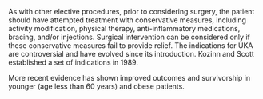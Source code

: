 As with other elective procedures, prior to considering surgery, the patient should have attempted treatment with conservative measures, including activity modification, physical therapy, anti-inflammatory medications, bracing, and/or injections. Surgical intervention can be considered only if these conservative measures fail to provide relief. The indications for UKA are controversial and have evolved since its introduction. Kozinn and Scott established a set of indications in 1989.

More recent evidence has shown improved outcomes and survivorship in younger (age less than 60 years) and obese patients.